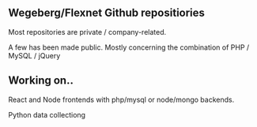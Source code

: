<!--
**wegeberg/wegeberg** is a ✨ _special_ ✨ repository because its `README.md` (this file) appears on your GitHub profile.

Here are some ideas to get you started:

- 🔭 I’m currently working on ...
- 🌱 I’m currently learning ...
- 👯 I’m looking to collaborate on ...
- 🤔 I’m looking for help with ...
- 💬 Ask me about ...
- 📫 How to reach me: ...
- 😄 Pronouns: ...
- ⚡ Fun fact: ...
-->
## Wegeberg/Flexnet Github repositiories
Most repositories are private / company-related.

A few has been made public. Mostly concerning the combination of PHP / MySQL / jQuery

## Working on..
React and Node frontends with php/mysql or node/mongo backends.

Python data collectiong
